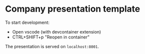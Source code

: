 # Company presentation template

To start development:
* Open vscode (with devcontainer extension)
* CTRL+SHIFT+p "Reopen in container"

The presentation is served on `localhost:8001`.